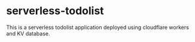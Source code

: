 # serverless-todolist
This is a serverless todolist application deployed using cloudflare workers and KV database.
